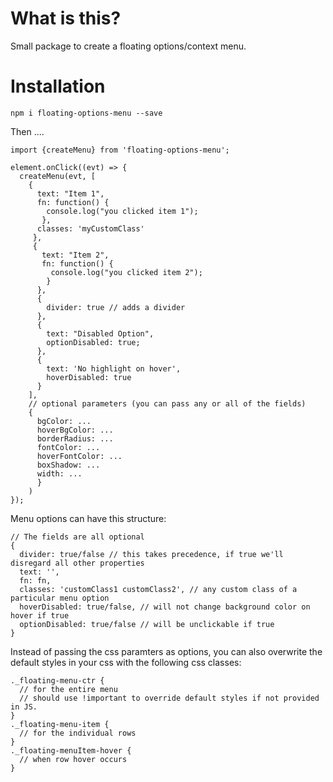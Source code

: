 # What is this?

Small package to create a floating options/context menu.

# Installation

`npm i floating-options-menu --save`

Then ....

```
import {createMenu} from 'floating-options-menu';

element.onClick((evt) => {
  createMenu(evt, [
    {
      text: "Item 1",
      fn: function() {
        console.log("you clicked item 1");
       },
      classes: 'myCustomClass'
     },
     {
       text: "Item 2",
       fn: function() {
         console.log("you clicked item 2");
        }
      },
      {
        divider: true // adds a divider
      },
      {
        text: "Disabled Option",
        optionDisabled: true;
      },
      {
        text: 'No highlight on hover',
        hoverDisabled: true
      }
    ],
    // optional parameters (you can pass any or all of the fields)
    {
      bgColor: ...
      hoverBgColor: ...
      borderRadius: ...
      fontColor: ...
      hoverFontColor: ...
      boxShadow: ...
      width: ...
      }
    )
});

```

Menu options can have this structure:

```
// The fields are all optional
{
  divider: true/false // this takes precedence, if true we'll disregard all other properties
  text: '',
  fn: fn,
  classes: 'customClass1 customClass2', // any custom class of a particular menu option
  hoverDisabled: true/false, // will not change background color on hover if true
  optionDisabled: true/false // will be unclickable if true
}

```

Instead of passing the css paramters as options, you can also overwrite the
default styles in your css with the following css classes:

```
._floating-menu-ctr {
  // for the entire menu
  // should use !important to override default styles if not provided in JS.
}
._floating-menu-item {
  // for the individual rows
}
._floating-menuItem-hover {
  // when row hover occurs
}
```
